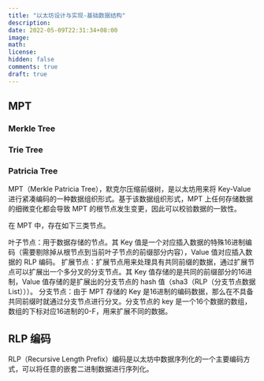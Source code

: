 ```yaml
---
title: "以太坊设计与实现-基础数据结构"
description: 
date: 2022-05-09T22:31:34+08:00
image: 
math: 
license: 
hidden: false
comments: true
draft: true
---
```



## MPT

### Merkle Tree

### Trie Tree

### Patricia Tree

MPT（Merkle Patricia Tree），默克尔压缩前缀树，是以太坊用来将 Key-Value 进行紧凑编码的一种数据组织形式。基于该数据组织形式，MPT 上任何存储数据的细微变化都会导致 MPT 的根节点发生变更，因此可以校验数据的一致性。

在 MPT 中，存在如下三类节点。

叶子节点：用于数据存储的节点。其 Key 值是一个对应插入数据的特殊16进制编码（需要剔除掉从根节点到当前叶子节点的前缀部分内容），Value 值对应插入数据的 RLP 编码。
扩展节点：扩展节点用来处理具有共同前缀的数据，通过扩展节点可以扩展出一个多分叉的分支节点。其 Key 值存储的是共同的前缀部分的16进制，Value 值存储的是扩展出的分支节点的 hash 值（sha3（RLP（分支节点数据 List）））。
分支节点：由于 MPT 存储的 Key 是16进制的编码数据，那么在不具备共同前缀时就通过分支节点进行分叉。分支节点的 key 是一个16个数据的数组，数组的下标对应16进制的0-F，用来扩展不同的数据。

## RLP 编码

RLP（Recursive Length Prefix）编码是以太坊中数据序列化的一个主要编码方式，可以将任意的嵌套二进制数据进行序列化。
